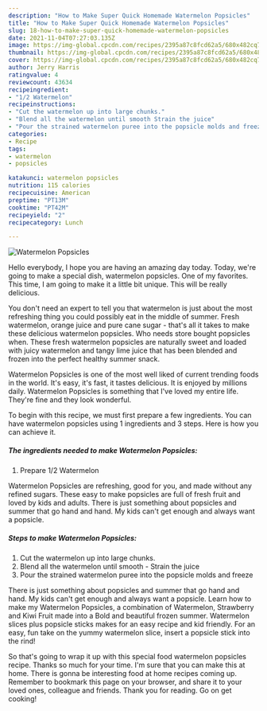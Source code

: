 ```yaml
---
description: "How to Make Super Quick Homemade Watermelon Popsicles"
title: "How to Make Super Quick Homemade Watermelon Popsicles"
slug: 18-how-to-make-super-quick-homemade-watermelon-popsicles
date: 2021-11-04T07:27:03.135Z
image: https://img-global.cpcdn.com/recipes/2395a87c8fcd62a5/680x482cq70/watermelon-popsicles-recipe-main-photo.jpg
thumbnail: https://img-global.cpcdn.com/recipes/2395a87c8fcd62a5/680x482cq70/watermelon-popsicles-recipe-main-photo.jpg
cover: https://img-global.cpcdn.com/recipes/2395a87c8fcd62a5/680x482cq70/watermelon-popsicles-recipe-main-photo.jpg
author: Jerry Harris
ratingvalue: 4
reviewcount: 43634
recipeingredient:
- "1/2 Watermelon"
recipeinstructions:
- "Cut the watermelon up into large chunks."
- "Blend all the watermelon until smooth Strain the juice"
- "Pour the strained watermelon puree into the popsicle molds and freeze"
categories:
- Recipe
tags:
- watermelon
- popsicles

katakunci: watermelon popsicles 
nutrition: 115 calories
recipecuisine: American
preptime: "PT13M"
cooktime: "PT42M"
recipeyield: "2"
recipecategory: Lunch

---
```



![Watermelon Popsicles](https://img-global.cpcdn.com/recipes/2395a87c8fcd62a5/680x482cq70/watermelon-popsicles-recipe-main-photo.jpg)

Hello everybody, I hope you are having an amazing day today. Today, we're going to make a special dish, watermelon popsicles. One of my favorites. This time, I am going to make it a little bit unique. This will be really delicious.

You don&#39;t need an expert to tell you that watermelon is just about the most refreshing thing you could possibly eat in the middle of summer. Fresh watermelon, orange juice and pure cane sugar - that&#39;s all it takes to make these delicious watermelon popsicles. Who needs store bought popsicles when. These fresh watermelon popsicles are naturally sweet and loaded with juicy watermelon and tangy lime juice that has been blended and frozen into the perfect healthy summer snack.

Watermelon Popsicles is one of the most well liked of current trending foods in the world. It's easy, it's fast, it tastes delicious. It is enjoyed by millions daily. Watermelon Popsicles is something that I've loved my entire life. They're fine and they look wonderful.


To begin with this recipe, we must first prepare a few ingredients. You can have watermelon popsicles using 1 ingredients and 3 steps. Here is how you can achieve it.

<!--inarticleads1-->

##### The ingredients needed to make Watermelon Popsicles:

1. Prepare 1/2 Watermelon


Watermelon Popsicles are refreshing, good for you, and made without any refined sugars. These easy to make popsicles are full of fresh fruit and loved by kids and adults. There is just something about popsicles and summer that go hand and hand. My kids can&#39;t get enough and always want a popsicle. 

<!--inarticleads2-->

##### Steps to make Watermelon Popsicles:

1. Cut the watermelon up into large chunks.
1. Blend all the watermelon until smooth - Strain the juice
1. Pour the strained watermelon puree into the popsicle molds and freeze


There is just something about popsicles and summer that go hand and hand. My kids can&#39;t get enough and always want a popsicle. Learn how to make my Watermelon Popsicles, a combination of Watermelon, Strawberry and Kiwi Fruit made into a Bold and beautiful frozen summer. Watermelon slices plus popsicle sticks makes for an easy recipe and kid friendly. For an easy, fun take on the yummy watermelon slice, insert a popsicle stick into the rind! 

So that's going to wrap it up with this special food watermelon popsicles recipe. Thanks so much for your time. I'm sure that you can make this at home. There is gonna be interesting food at home recipes coming up. Remember to bookmark this page on your browser, and share it to your loved ones, colleague and friends. Thank you for reading. Go on get cooking!
